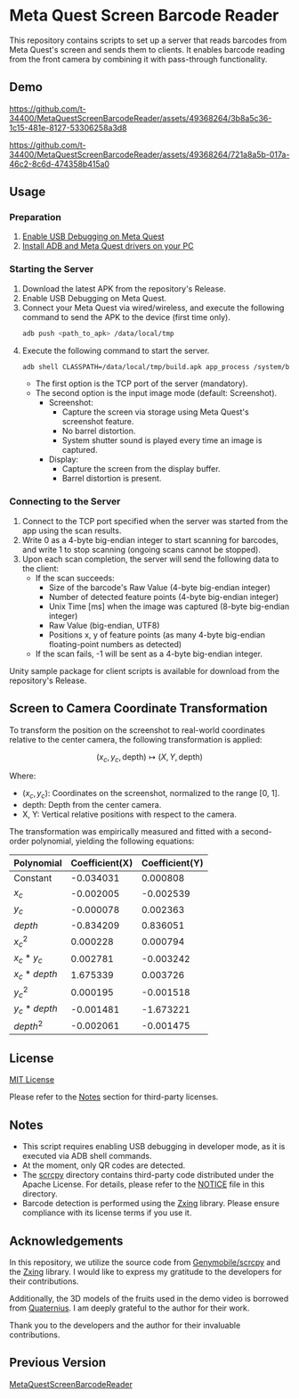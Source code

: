 # Meta Quest Screen Barcode Reader
This repository contains scripts to set up a server that reads barcodes from Meta Quest's screen and sends them to clients. 
It enables barcode reading from the front camera by combining it with pass-through functionality.
## Demo
https://github.com/t-34400/MetaQuestScreenBarcodeReader/assets/49368264/3b8a5c36-1c15-481e-8127-53306258a3d8

https://github.com/t-34400/MetaQuestScreenBarcodeReader/assets/49368264/721a8a5b-017a-46c2-8c6d-474358b415a0

## Usage
### Preparation
1. [Enable USB Debugging on Meta Quest](https://developer.oculus.com/documentation/native/android/mobile-device-setup/)
2. [Install ADB and Meta Quest drivers on your PC](https://developer.oculus.com/documentation/native/android/ts-adb/)

### Starting the Server
1. Download the latest APK from the repository's Release.
2. Enable USB Debugging on Meta Quest.
3. Connect your Meta Quest via wired/wireless, and execute the following command to send the APK to the device (first time only).
   ```bash
   adb push <path_to_apk> /data/local/tmp
   ```
4. Execute the following command to start the server.
   ```bash
   adb shell CLASSPATH=/data/local/tmp/build.apk app_process /system/bin com.t34400.questscreencapture.ServerLauncher <port> [<screenshot|display>]
   ```
   - The first option is the TCP port of the server (mandatory).
   - The second option is the input image mode (default: Screenshot).
      - Screenshot:
         - Capture the screen via storage using Meta Quest's screenshot feature.
         - No barrel distortion.
         - System shutter sound is played every time an image is captured.
      - Display:
         - Capture the screen from the display buffer.
         - Barrel distortion is present.

### Connecting to the Server
1. Connect to the TCP port specified when the server was started from the app using the scan results.
2. Write 0 as a 4-byte big-endian integer to start scanning for barcodes, and write 1 to stop scanning (ongoing scans cannot be stopped).
3. Upon each scan completion, the server will send the following data to the client:
   - If the scan succeeds:
      - Size of the barcode's Raw Value (4-byte big-endian integer)
      - Number of detected feature points (4-byte big-endian integer)
      - Unix Time [ms] when the image was captured (8-byte big-endian integer)
      - Raw Value (big-endian, UTF8)
      - Positions x, y of feature points (as many 4-byte big-endian floating-point numbers as detected)
   - If the scan fails, -1 will be sent as a 4-byte big-endian integer.

Unity sample package for client scripts is available for download from the repository's Release. 

## Screen to Camera Coordinate Transformation
To transform the position on the screenshot to real-world coordinates relative to the center camera, the following transformation is applied:
```math
(x_c, y_c, \text{depth}) \mapsto (X, Y, \text{depth})
```

Where:
- $`(x_c, y_c)`$: Coordinates on the screenshot, normalized to the range [0, 1].
- depth: Depth from the center camera.
- X, Y: Vertical relative positions with respect to the camera.

The transformation was empirically measured and fitted with a second-order polynomial, yielding the following equations:

| Polynomial   | Coefficient(X) | Coefficient(Y) |
|--------------|----------------|----------------|
| Constant     | -0.034031      | 0.000808       |
| $x_c$        | -0.002005      | -0.002539      |
| $y_c$        | -0.000078      | 0.002363       |
| $depth$      | -0.834209      | 0.836051       |
| $x_c^2$      | 0.000228       | 0.000794       |
| $x_c * y_c$  | 0.002781       | -0.003242      |
| $x_c * depth$| 1.675339       | 0.003726       |
| $y_c^2$      | 0.000195       | -0.001518      |
| $y_c * depth$| -0.001481      | -1.673221      |
| $depth^2$    | -0.002061      | -0.001475      |

## License
[MIT License](LICENSE)

Please refer to the [Notes](#notes) section for third-party licenses.

## Notes
- This script requires enabling USB debugging in developer mode, as it is executed via ADB shell commands.
- At the moment, only QR codes are detected.
- The [scrcpy](./QuestScreenCapture/src/main/java/com/genymobile/scrcpy) directory contains third-party code distributed under the Apache License. For details, please refer to the [NOTICE](./QuestScreenCapture/src/main/java/com/genymobile/NOTICE) file in this directory.
- Barcode detection is performed using the [Zxing](https://github.com/zxing/zxing) library. Please ensure compliance with its license terms if you use it.

##  Acknowledgements

In this repository, we utilize the source code from [Genymobile/scrcpy](https://github.com/Genymobile/scrcpy) and the [Zxing](https://github.com/zxing/zxing) library. I would like to express my gratitude to the developers for their contributions.

Additionally, the 3D models of the fruits used in the demo video is borrowed from [Quaternius](https://quaternius.com/index.html). I am deeply grateful to the author for their work.

Thank you to the developers and the author for their invaluable contributions.

## Previous Version
[MetaQuestScreenBarcodeReader](https://github.com/t-34400/MetaQuestScreenBarcodeReader)
